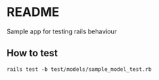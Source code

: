# README
Sample app for testing rails behaviour

## How to test
```
rails test -b test/models/sample_model_test.rb
```
